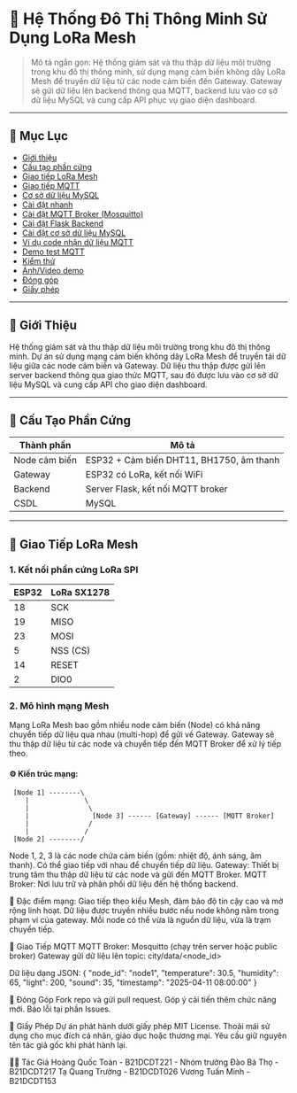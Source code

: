 # 🔌 Hệ Thống Đô Thị Thông Minh Sử Dụng LoRa Mesh

> Mô tả ngắn gọn: Hệ thống giám sát và thu thập dữ liệu môi trường trong khu đô thị thông minh, sử dụng mạng cảm biến không dây LoRa Mesh để truyền dữ liệu từ các node cảm biến đến Gateway. Gateway sẽ gửi dữ liệu lên backend thông qua MQTT, backend lưu vào cơ sở dữ liệu MySQL và cung cấp API phục vụ giao diện dashboard.

---

## 📑 Mục Lục

- [Giới thiệu](#giới-thiệu)
- [Cấu tạo phần cứng](#cấu-tạo-phần-cứng)
- [Giao tiếp LoRa Mesh](#giao-tiếp-lora-mesh)
- [Giao tiếp MQTT](#giao-tiếp-mqtt)
- [Cơ sở dữ liệu MySQL](#cơ-sở-dữ-liệu-mysql)
- [Cài đặt nhanh](#cài-đặt-nhanh)
- [Cài đặt MQTT Broker (Mosquitto)](#cài-đặt-mqtt-broker-mosquitto)
- [Cài đặt Flask Backend](#cài-đặt-flask-backend)
- [Cài đặt cơ sở dữ liệu MySQL](#cài-đặt-cơ-sở-dữ-liệu-mysql)
- [Ví dụ code nhận dữ liệu MQTT](#ví-dụ-code-nhận-dữ-liệu-mqtt)
- [Demo test MQTT](#demo-test-mqtt)
- [Kiểm thử](#kiểm-thử)
- [Ảnh/Video demo](#ảnhvideo-demo)
- [Đóng góp](#đóng-góp)
- [Giấy phép](#giấy-phép)

---

## 👋 Giới Thiệu

Hệ thống giám sát và thu thập dữ liệu môi trường trong khu đô thị thông minh. Dự án sử dụng mạng cảm biến không dây LoRa Mesh để truyền tải dữ liệu giữa các node cảm biến và Gateway. Dữ liệu thu thập được gửi lên server backend thông qua giao thức MQTT, sau đó được lưu vào cơ sở dữ liệu MySQL và cung cấp API cho giao diện dashboard.

---

## 📐 Cấu Tạo Phần Cứng

| Thành phần      | Mô tả                                |
|----------------|----------------------------------------|
| Node cảm biến  | ESP32 + Cảm biến DHT11, BH1750, âm thanh |
| Gateway        | ESP32 có LoRa, kết nối WiFi            |
| Backend        | Server Flask, kết nối MQTT broker       |
| CSDL           | MySQL                                  |

---

## 🔧 Giao Tiếp LoRa Mesh

### 1. Kết nối phần cứng LoRa SPI

| ESP32 | LoRa SX1278 |
|-------|--------------|
| 18    | SCK          |
| 19    | MISO         |
| 23    | MOSI         |
| 5     | NSS (CS)     |
| 14    | RESET        |
| 2     | DIO0         |

### 2. Mô hình mạng Mesh
Mạng LoRa Mesh bao gồm nhiều node cảm biến (Node) có khả năng chuyển tiếp dữ liệu qua nhau (multi-hop) để gửi về Gateway. Gateway sẽ thu thập dữ liệu từ các node và chuyển tiếp đến MQTT Broker để xử lý tiếp theo.

#### ⚙️ Kiến trúc mạng:
```plaintext
 [Node 1] --------\
    |              \
    |               \
    |                [Node 3] ------ [Gateway] ------ [MQTT Broker]
    |               /
    |              /
 [Node 2] --------/
```
Node 1, 2, 3 là các node chứa cảm biến (gồm: nhiệt độ, ánh sáng, âm thanh). Có thể giao tiếp với nhau để chuyển tiếp dữ liệu.
Gateway: Thiết bị trung tâm thu thập dữ liệu từ các node và gửi đến MQTT Broker.
MQTT Broker: Nơi lưu trữ và phân phối dữ liệu đến hệ thống backend.

🔁 Đặc điểm mạng:
Giao tiếp theo kiểu Mesh, đảm bảo độ tin cậy cao và mở rộng linh hoạt.
Dữ liệu được truyền nhiều bước nếu node không nằm trong phạm vi của gateway.
Mỗi node có thể vừa là nguồn dữ liệu, vừa là trạm chuyển tiếp.

📡 Giao Tiếp MQTT
MQTT Broker: Mosquitto (chạy trên server hoặc public broker)
Gateway gửi dữ liệu lên topic: city/data/<node_id>

Dữ liệu dạng JSON:
{
  "node_id": "node1",
  "temperature": 30.5,
  "humidity": 65,
  "light": 200,
  "sound": 35,
  "timestamp": "2025-04-11 08:00:00"
}



🤝 Đóng Góp
Fork repo và gửi pull request.
Góp ý cải tiến thêm chức năng mới.
Báo lỗi tại phần Issues.

📜 Giấy Phép
Dự án phát hành dưới giấy phép MIT License.
Thoải mái sử dụng cho mục đích cá nhân, giáo dục hoặc thương mại.
Yêu cầu giữ nguyên tên tác giả gốc khi phát hành lại.

👨‍💻 Tác Giả
Hoàng Quốc Toàn - B21DCDT221 - Nhóm trưởng
Đào Bá Thọ - B21DCDT217
Tạ Quang Trường - B21DCDT026
Vương Tuấn Minh - B21DCDT153
